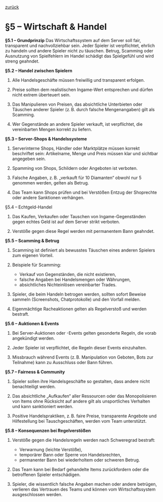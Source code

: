 [zurück](../Regeln-Link.md)

# §5 – Wirtschaft & Handel

**§5.1 – Grundprinzip**
Das Wirtschaftssystem auf dem Server soll fair, transparent und nachvollziehbar sein. Jeder Spieler ist verpflichtet, ehrlich zu handeln und andere Spieler nicht zu täuschen.
Betrug, Scamming oder Ausnutzung von Spielfehlern im Handel schädigt das Spielgefühl und wird streng geahndet.

**§5.2 – Handel zwischen Spielern**

1. Alle Handelsgeschäfte müssen freiwillig und transparent erfolgen.

2. Preise sollten dem realistischen Ingame-Wert entsprechen und dürfen nicht extrem überteuert sein.

3. Das Manipulieren von Preisen, das absichtliche Unterbieten oder Täuschen anderer Spieler (z. B. durch falsche Mengenangaben) gilt als Scamming.

4. Wer Gegenstände an andere Spieler verkauft, ist verpflichtet, die vereinbarten Mengen korrekt zu liefern.

**§5.3 – Server-Shops & Handelssysteme**

1. Serverinterne Shops, Händler oder Marktplätze müssen korrekt beschriftet sein: Artikelname, Menge und Preis müssen klar und sichtbar angegeben sein.

2. Spamming von Shops, Schildern oder Angeboten ist verboten.

3. Falsche Angaben, z. B. „verkauft für 10 Diamanten“ obwohl nur 5 genommen werden, gelten als Betrug.

4. Das Team kann Shops prüfen und bei Verstößen Entzug der Shoprechte oder andere Sanktionen verhängen.

§5.4 – Echtgeld-Handel

1. Das Kaufen, Verkaufen oder Tauschen von Ingame-Gegenständen gegen echtes Geld ist auf dem Server strikt verboten.

2. Verstöße gegen diese Regel werden mit permanentem Bann geahndet.

**§5.5 – Scamming & Betrug**

1. Scamming ist definiert als bewusstes Täuschen eines anderen Spielers zum eigenen Vorteil.

2. Beispiele für Scamming:
	- Verkauf von Gegenständen, die nicht existieren,
	- falsche Angaben bei Handelsmengen oder Währungen,
	- absichtliches Nichteinlösen vereinbarter Trades.

3. Spieler, die beim Handeln betrogen werden, sollten sofort Beweise sammeln (Screenshots, Chatprotokolle) und den Vorfall melden.

4. Eigenmächtige Racheaktionen gelten als Regelverstoß und werden bestraft.


**§5.6 – Auktionen & Events**

1. Bei Server-Auktionen oder -Events gelten gesonderte Regeln, die vorab angekündigt werden.

2. Jeder Spieler ist verpflichtet, die Regeln dieser Events einzuhalten.

3. Missbrauch während Events (z. B. Manipulation von Geboten, Bots zur Teilnahme) kann zu Ausschluss oder Bann führen.

**§5.7 – Fairness & Community**

1. Spieler sollen ihre Handelsgeschäfte so gestalten, dass andere nicht benachteiligt werden.

2. Das absichtliche „Aufkaufen“ aller Ressourcen oder das Monopolisieren von Items ohne Rücksicht auf andere gilt als unsportliches Verhalten und kann sanktioniert werden.

3. Positive Handelspraktiken, z. B. faire Preise, transparente Angebote und Hilfestellung bei Tauschgeschäften, werden vom Team unterstützt.

**§5.8 – Konsequenzen bei Regelverstößen**

1. Verstöße gegen die Handelsregeln werden nach Schweregrad bestraft:
	- Verwarnung (leichte Verstöße),
	- temporärer Bann oder Sperre von Handelsrechten,
	- permanenter Bann bei wiederholtem oder schweren Betrug.

2. Das Team kann bei Bedarf gehandelte Items zurückfordern oder die betroffenen Spieler entschädigen.

3. Spieler, die wissentlich falsche Angaben machen oder andere betrügen, verlieren das Vertrauen des Teams und können vom Wirtschaftssystem ausgeschlossen werden.
